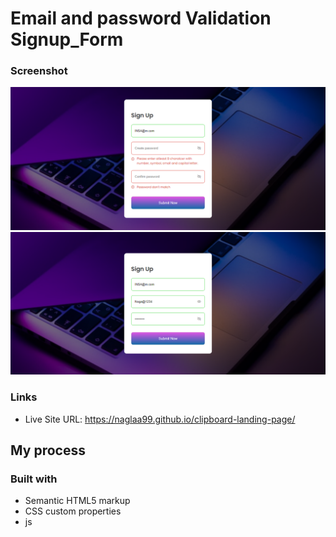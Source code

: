 # Email and password Validation Signup_Form


### Screenshot

![](./imgs/pic1.png)
![](./imgs/pic2.png)


### Links

- Live Site URL:  https://naglaa99.github.io/clipboard-landing-page/

## My process

### Built with

- Semantic HTML5 markup
- CSS custom properties
- js
